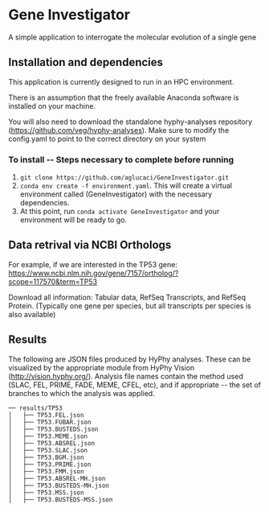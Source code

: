 # Gene Investigator
A simple application to interrogate the molecular evolution of a single gene

## Installation and dependencies
This application is currently designed to run in an HPC environment.

There is an assumption that the freely available Anaconda software is installed on your machine.

You will also need to download the standalone hyphy-analyses repository (https://github.com/veg/hyphy-analyses). Make sure to modify the config.yaml to point to the correct directory on your system

### To install -- Steps necessary to complete before running
1. `git clone https://github.com/aglucaci/GeneInvestigator.git`
2. `conda env create -f environment.yaml`. This will create a virtual environment called (GeneInvestigator) with the necessary dependencies.
3. At this point, run `conda activate GeneInvestigator` and your environment will be ready to go.

## Data retrival via NCBI Orthologs
For example, if we are interested in the TP53 gene: https://www.ncbi.nlm.nih.gov/gene/7157/ortholog/?scope=117570&term=TP53

Download all information: Tabular data, RefSeq Transcripts, and RefSeq Protein. (Typically one gene per species, but all transcripts per species is also available) 

## Results
The following are JSON files produced by HyPhy analyses. These can be visualized by the appropriate module from HyPhy Vision (http://vision.hyphy.org/). Analysis file names contain the method used (SLAC, FEL, PRIME, FADE, MEME, CFEL, etc), and if appropriate -- the set of branches to which the analysis was applied.

```
── results/TP53
│   ├── TP53.FEL.json
│   ├── TP53.FUBAR.json
│   ├── TP53.BUSTEDS.json
│   ├── TP53.MEME.json
│   ├── TP53.ABSREL.json
│   ├── TP53.SLAC.json
│   ├── TP53.BGM.json
│   ├── TP53.PRIME.json
│   ├── TP53.FMM.json
│   ├── TP53.ABSREL-MH.json
│   ├── TP53.BUSTEDS-MH.json
│   ├── TP53.MSS.json
│   ├── TP53.BUSTEDS-MSS.json
```

